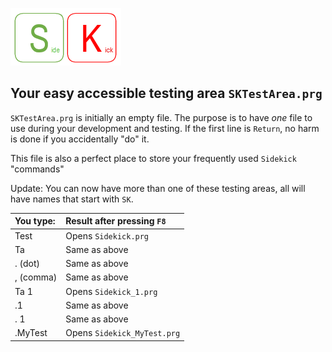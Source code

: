 [![Sidekick](Images/SKLogo.png)](../README.md)

## Your easy accessible testing area `SKTestArea.prg`  
`SKTestArea.prg` is initially an empty file. The purpose is to have *one* file to use during your development and testing. If the first line is `Return`, no harm is done if you accidentally "do" it.  

This file is also a perfect place to store your frequently used `Sidekick` "commands"  

Update: You can now have more than one of these testing areas, all will have names that start with `SK`.


| You type:                |        Result after pressing `F8`                                |
|:-------------------------|:----------------------------------------------------------|
| Test                  | Opens `Sidekick.prg`  |
| Ta                  | Same as above  |
| . (dot)                  | Same as above  |
| , (comma)                | Same as above                              |
| Ta 1               | Opens `Sidekick_1.prg` |
| .1           | Same as above |
| . 1 | Same as above|
| .MyTest | Opens `Sidekick_MyTest.prg`|
